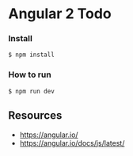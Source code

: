 # Angular 2 Todo

### Install

    $ npm install

### How to run

    $ npm run dev

## Resources

- https://angular.io/
- https://angular.io/docs/js/latest/
